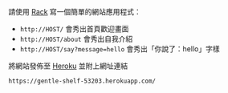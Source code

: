 

請使用 [Rack](http://rack.github.io/) 寫一個簡單的網站應用程式：

* `http://HOST/` 會秀出首頁歡迎畫面
* `http://HOST/about` 會秀出自我介紹
* `http://HOST/say?message=hello` 會秀出「你說了：hello」字樣

將網站發佈至 [Heroku](https://heroku.com/) 並附上網址連結

```
https://gentle-shelf-53203.herokuapp.com/
```

